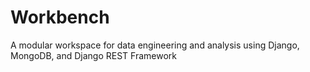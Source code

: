 # Workbench

A modular workspace for data engineering and analysis using Django, MongoDB, and Django REST Framework
